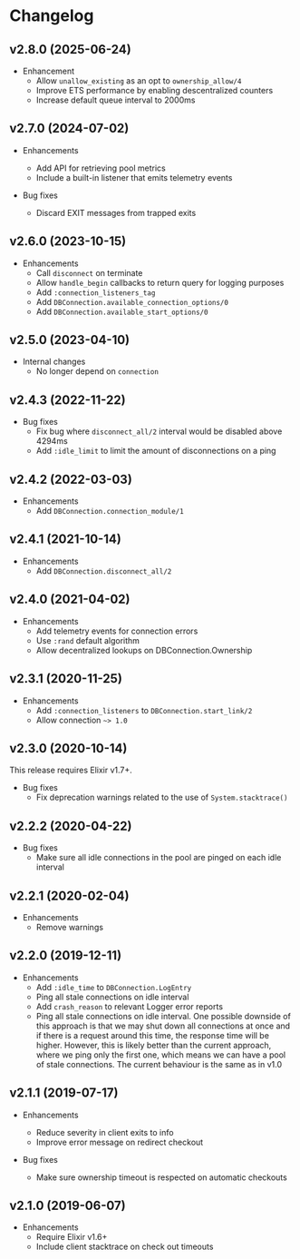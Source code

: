 # Changelog

## v2.8.0 (2025-06-24)

* Enhancement
  * Allow `unallow_existing` as an opt to `ownership_allow/4`
  * Improve ETS performance by enabling descentralized counters
  * Increase default queue interval to 2000ms

## v2.7.0 (2024-07-02)

* Enhancements
  * Add API for retrieving pool metrics
  * Include a built-in listener that emits telemetry events

* Bug fixes
  * Discard EXIT messages from trapped exits

## v2.6.0 (2023-10-15)

* Enhancements
  * Call `disconnect` on terminate
  * Allow `handle_begin` callbacks to return query for logging purposes
  * Add `:connection_listeners_tag`
  * Add `DBConnection.available_connection_options/0`
  * Add `DBConnection.available_start_options/0`

## v2.5.0 (2023-04-10)

* Internal changes
  * No longer depend on `connection`

## v2.4.3 (2022-11-22)

* Bug fixes
  * Fix bug where `disconnect_all/2` interval would be disabled above 4294ms
  * Add `:idle_limit` to limit the amount of disconnections on a ping

## v2.4.2 (2022-03-03)

* Enhancements
  * Add `DBConnection.connection_module/1`

## v2.4.1 (2021-10-14)

* Enhancements
  * Add `DBConnection.disconnect_all/2`

## v2.4.0 (2021-04-02)

* Enhancements
  * Add telemetry events for connection errors
  * Use `:rand` default algorithm
  * Allow decentralized lookups on DBConnection.Ownership

## v2.3.1 (2020-11-25)

* Enhancements
  * Add `:connection_listeners` to `DBConnection.start_link/2`
  * Allow connection `~> 1.0`

## v2.3.0 (2020-10-14)

This release requires Elixir v1.7+.

* Bug fixes
  * Fix deprecation warnings related to the use of `System.stacktrace()`

## v2.2.2 (2020-04-22)

* Bug fixes
  * Make sure all idle connections in the pool are pinged on each idle interval

## v2.2.1 (2020-02-04)

* Enhancements
  * Remove warnings

## v2.2.0 (2019-12-11)

* Enhancements
  * Add `:idle_time` to `DBConnection.LogEntry`
  * Ping all stale connections on idle interval
  * Add `crash_reason` to relevant Logger error reports
  * Ping all stale connections on idle interval. One possible downside of this approach is that we may shut down all connections at once and if there is a request around this time, the response time will be higher. However, this is likely better than the current approach, where we ping only the first one, which means we can have a pool of stale connections. The current behaviour is the same as in v1.0

## v2.1.1 (2019-07-17)

* Enhancements
  * Reduce severity in client exits to info
  * Improve error message on redirect checkout

* Bug fixes
  * Make sure ownership timeout is respected on automatic checkouts

## v2.1.0 (2019-06-07)

* Enhancements
  * Require Elixir v1.6+
  * Include client stacktrace on check out timeouts
